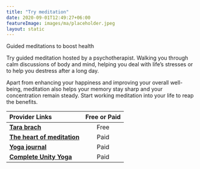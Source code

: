 ```yaml
---
title: "Try meditation"
date: 2020-09-01T12:49:27+06:00
featureImage: images/ma/placeholder.jpeg
layout: static
---
```


Guided meditations to boost health

Try guided meditation hosted by a psychotherapist. Walking you through calm discussions of body and mind, helping you deal with life’s stresses or to help you destress after a long day.

Apart from enhancing your happiness and improving your overall well-being, meditation also helps your memory stay sharp and your concentration remain steady. Start working meditation into your life to reap the benefits.

| Provider Links      | Free or Paid  |  
| :-----------          | :--------------:      |  
| [**Tara brach**](https://www.tarabrach.com/guided-meditations/) | Free | 
| [**The heart of meditation**](https://theartofmeditation.org/meditation-courses) | Paid | 
| [**Yoga journal**](https://www.yogajournal.com/meditation/best-free-online-guided-meditations-for-beginners/) | Paid | 
| [**Complete Unity Yoga**](https://www.awin1.com/cread.php?awinmid=29057&awinaffid=1198638&ued=https%3A%2F%2Fcompleteunityyoga.com%2F) | Paid | 
  

<br/><br/>






